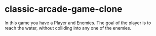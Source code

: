 # classic-arcade-game-clone
In this game you have a Player and Enemies. The goal of the player is to reach the water, without colliding into any one of the enemies.
